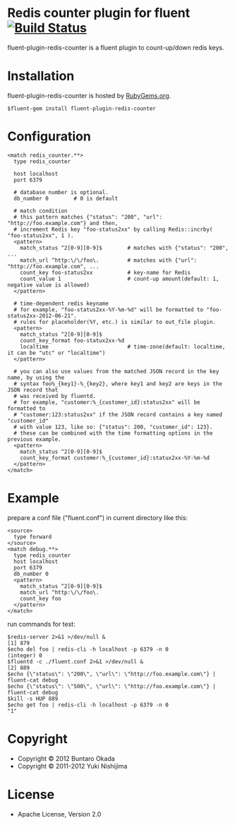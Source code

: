 # Redis counter plugin for fluent [![Build Status](https://secure.travis-ci.org/kbinani/fluent-plugin-redis-counter.png)](http://travis-ci.org/kbinani/fluent-plugin-redis-counter)

fluent-plugin-redis-counter is a fluent plugin to count-up/down redis keys.

# Installation

fluent-plugin-redis-counter is hosted by [RubyGems.org](https://rubygems.org/).

    $fluent-gem install fluent-plugin-redis-counter

# Configuration

    <match redis_counter.**>
      type redis_counter

      host localhost
      port 6379

      # database number is optional.
      db_number 0        # 0 is default

      # match condition
      # this pattern matches {"status": "200", "url": "http://foo.example.com"} and then,
      # increment Redis key "foo-status2xx" by calling Redis::incrby( "foo-status2xx", 1 ).
      <pattern>
        match_status ^2[0-9][0-9]$        # matches with {"status": "200", ...
        match_url ^http:\/\/foo\.         # matches with {"url": "http://foo.example.com", ...
        count_key foo-status2xx           # key-name for Redis
        count_value 1                     # count-up amount(default: 1, negative value is allowed)
      </pattern>

      # time-dependent redis keyname
      # for example, "foo-status2xx-%Y-%m-%d" will be formatted to "foo-status2xx-2012-06-21".
      # rules for placeholder(%Y, etc.) is similar to out_file plugin.
      <pattern>
        match_status ^2[0-9][0-9]$
        count_key_format foo-statux2xx-%d
        localtime                         # time-zone(default: localtime, it can be "utc" or "localtime")
      </pattern>

      # you can also use values from the matched JSON record in the key name, by using the 
      # syntax foo%_{key1}-%_{key2}, where key1 and key2 are keys in the JSON record that 
      # was received by fluentd.
      # for example, "customer:%_{customer_id}:status2xx" will be formatted to 
      # "customer:123:status2xx" if the JSON record contains a key named "customer_id" 
      # with value 123, like so: {"status": 200, "customer_id": 123}.
      # these can be combined with the time formatting options in the previous example.
      <pattern>
        match_status ^2[0-9][0-9]$
        count_key_format customer:%_{customer_id}:statux2xx-%Y-%m-%d
      </pattern>
    </match>

# Example

prepare a conf file ("fluent.conf") in current directory like this:

    <source>
      type forward
    </source>
    <match debug.**>
      type redis_counter
      host localhost
      port 6379
      db_number 0
      <pattern>
        match_status ^2[0-9][0-9]$
        match_url ^http:\/\/foo\.
        count_key foo
      </pattern>
    </match>

run commands for test:

    $redis-server 2>&1 >/dev/null &
    [1] 879
    $echo del foo | redis-cli -h localhost -p 6379 -n 0
    (integer) 0
    $fluentd -c ./fluent.conf 2>&1 >/dev/null &
    [2] 889
    $echo {\"status\": \"200\", \"url\": \"http://foo.example.com\"} | fluent-cat debug
    $echo {\"status\": \"500\", \"url\": \"http://foo.example.com\"} | fluent-cat debug
    $kill -s HUP 889
    $echo get foo | redis-cli -h localhost -p 6379 -n 0
    "1"

# Copyright
- Copyright © 2012 Buntaro Okada
- Copyright © 2011-2012 Yuki Nishijima

# License
- Apache License, Version 2.0

